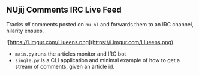 ## NUjij Comments IRC Live Feed

Tracks *all* comments posted on `nu.nl` and forwards them to an IRC channel, hilarity ensues.

![https://i.imgur.com/Llueens.png](https://i.imgur.com/Llueens.png)

- `main.py` runs the articles monitor and IRC bot
- `single.py` is a CLI application and minimal example of how to get a stream of comments, given an article id.
